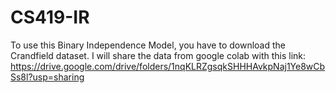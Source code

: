 # CS419-IR
To use this Binary Independence Model, you have to download the Crandfield dataset.
I will share the data from google colab with this link: https://drive.google.com/drive/folders/1nqKLRZgsqkSHHHAvkpNaj1Ye8wCbSs8l?usp=sharing
